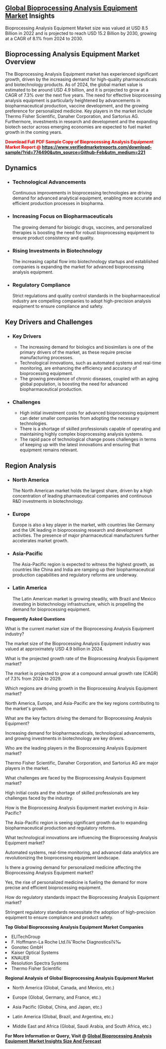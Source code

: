 <h2><a href="https://www.verifiedmarketreports.com/download-sample/?rid=774490&amp;utm_source=Github&amp;utm_medium=221" target="_blank">Global Bioprocessing Analysis Equipment Market</a> Insights</h2><p>Bioprocessing Analysis Equipment Market size was valued at USD 8.5 Billion in 2022 and is projected to reach USD 15.2 Billion by 2030, growing at a CAGR of 8.1% from 2024 to 2030.</p><p> <h2>Bioprocessing Analysis Equipment Market Overview</h2> <p>The Bioprocessing Analysis Equipment market has experienced significant growth, driven by the increasing demand for high-quality pharmaceuticals and biotechnology products. As of 2024, the global market value is estimated to be around USD 4.9 billion, and it is projected to grow at a CAGR of 7.3% over the next five years. The need for effective bioprocessing analysis equipment is particularly heightened by advancements in biopharmaceutical production, vaccine development, and the growing preference for personalized medicine. Key players in the market include Thermo Fisher Scientific, Danaher Corporation, and Sartorius AG. Furthermore, investments in research and development and the expanding biotech sector across emerging economies are expected to fuel market growth in the coming years.</p> <p><strong><p><span class=""><span style="color: #ff0000;"><strong>Download Full PDF Sample Copy of Bioprocessing Analysis Equipment Market Report</strong> @ </span><a href="https://www.verifiedmarketreports.com/download-sample/?rid=774490&amp;utm_source=Github-Feb&amp;utm_medium=221" target="_blank">https://www.verifiedmarketreports.com/download-sample/?rid=774490&amp;utm_source=Github-Feb&amp;utm_medium=221</a></span></p></strong></p> <h2>Dynamics</h2> <ul> <li><h3>Technological Advancements</h3>Continuous improvements in bioprocessing technologies are driving demand for advanced analytical equipment, enabling more accurate and efficient production processes in biopharma.</li> <li><h3>Increasing Focus on Biopharmaceuticals</h3>The growing demand for biologic drugs, vaccines, and personalized therapies is boosting the need for robust bioprocessing equipment to ensure product consistency and quality.</li> <li><h3>Rising Investments in Biotechnology</h3>The increasing capital flow into biotechnology startups and established companies is expanding the market for advanced bioprocessing analysis equipment.</li> <li><h3>Regulatory Compliance</h3>Strict regulations and quality control standards in the biopharmaceutical industry are compelling companies to adopt high-precision analysis equipment to ensure compliance and safety.</li> </ul> <h2>Key Drivers and Challenges</h2> <ul> <li><h3>Key Drivers</h3> <ul> <li>The increasing demand for biologics and biosimilars is one of the primary drivers of the market, as these require precise manufacturing processes.</li> <li>Technological innovations, such as automated systems and real-time monitoring, are enhancing the efficiency and accuracy of bioprocessing equipment.</li> <li>The growing prevalence of chronic diseases, coupled with an aging global population, is boosting the need for advanced biopharmaceutical production.</li> </ul> </li> <li><h3>Challenges</h3> <ul> <li>High initial investment costs for advanced bioprocessing equipment can deter smaller companies from adopting the necessary technologies.</li> <li>There is a shortage of skilled professionals capable of operating and maintaining highly complex bioprocessing analysis systems.</li> <li>The rapid pace of technological change poses challenges in terms of keeping up with the latest innovations and ensuring that equipment remains relevant.</li> </ul> </li> </ul> <h2>Region Analysis</h2> <ul> <li><h3>North America</h3>The North American market holds the largest share, driven by a high concentration of leading pharmaceutical companies and continuous R&D investments in biotechnology.</li> <li><h3>Europe</h3>Europe is also a key player in the market, with countries like Germany and the UK leading in bioprocessing research and development activities. The presence of major pharmaceutical manufacturers further accelerates market growth.</li> <li><h3>Asia-Pacific</h3>The Asia-Pacific region is expected to witness the highest growth, as countries like China and India are ramping up their biopharmaceutical production capabilities and regulatory reforms are underway.</li> <li><h3>Latin America</h3>The Latin American market is growing steadily, with Brazil and Mexico investing in biotechnology infrastructure, which is propelling the demand for bioprocessing equipment.</li> </ul> <p><strong>Frequently Asked Questions</strong></p> <p>What is the current market size of the Bioprocessing Analysis Equipment industry? </p> <p>The market size of the Bioprocessing Analysis Equipment industry was valued at approximately USD 4.9 billion in 2024.</p> <p>What is the projected growth rate of the Bioprocessing Analysis Equipment market? </p> <p>The market is projected to grow at a compound annual growth rate (CAGR) of 7.3% from 2024 to 2029.</p> <p>Which regions are driving growth in the Bioprocessing Analysis Equipment market? </p> <p>North America, Europe, and Asia-Pacific are the key regions contributing to the market's growth.</p> <p>What are the key factors driving the demand for Bioprocessing Analysis Equipment? </p> <p>Increasing demand for biopharmaceuticals, technological advancements, and growing investments in biotechnology are key drivers.</p> <p>Who are the leading players in the Bioprocessing Analysis Equipment market? </p> <p>Thermo Fisher Scientific, Danaher Corporation, and Sartorius AG are major players in the market.</p> <p>What challenges are faced by the Bioprocessing Analysis Equipment market? </p> <p>High initial costs and the shortage of skilled professionals are key challenges faced by the industry.</p> <p>How is the Bioprocessing Analysis Equipment market evolving in Asia-Pacific? </p> <p>The Asia-Pacific region is seeing significant growth due to expanding biopharmaceutical production and regulatory reforms.</p> <p>What technological innovations are influencing the Bioprocessing Analysis Equipment market? </p> <p>Automated systems, real-time monitoring, and advanced data analytics are revolutionizing the bioprocessing equipment landscape.</p> <p>Is there a growing demand for personalized medicine affecting the Bioprocessing Analysis Equipment market? </p> <p>Yes, the rise of personalized medicine is fueling the demand for more precise and efficient bioprocessing equipment.</p> <p>How do regulatory standards impact the Bioprocessing Analysis Equipment market? </p> <p>Stringent regulatory standards necessitate the adoption of high-precision equipment to ensure compliance and product safety.</p> </p><p><strong>Top Global Bioprocessing Analysis Equipment Market Companies</strong></p><div data-test-id=""><p><li>ELITechGroup</li><li> F. Hoffmann-La Roche Ltd.ï¼ˆRoche Diagnosticsï¼‰</li><li> Gonotec GmbH</li><li> Kaiser Optical Systems</li><li> KNAUER</li><li> Resolution Spectra Systems</li><li> Thermo Fisher Scientific</li></p><div><strong>Regional Analysis of&nbsp;Global Bioprocessing Analysis Equipment Market</strong></div><ul><li dir="ltr"><p dir="ltr">North America&nbsp;(Global, Canada, and Mexico, etc.)</p></li><li dir="ltr"><p dir="ltr">Europe (Global, Germany, and France, etc.)</p></li><li dir="ltr"><p dir="ltr">Asia Pacific&nbsp;(Global, China, and Japan, etc.)</p></li><li dir="ltr"><p dir="ltr">Latin America&nbsp;(Global, Brazil, and Argentina, etc.)</p></li><li dir="ltr">Middle East and Africa&nbsp;(Global, Saudi Arabia, and South Africa, etc.)</li></ul><p><strong>For More Information or Query, Visit @&nbsp;</strong><strong><a href="https://www.verifiedmarketreports.com/product/bioprocessing-analysis-equipment-market/?utm_source=Github&amp;utm_medium=221" target="_blank">Global Bioprocessing Analysis Equipment Market Insights Size And Forecast</a></strong></p></div>
